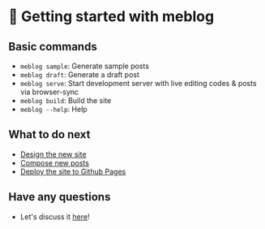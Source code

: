 # :house_with_garden:	 Getting started with meblog

## Basic commands
- `meblog sample`: Generate sample posts
- `meblog draft`: Generate a draft post
- `meblog serve`: Start development server with live editing codes & posts via browser-sync
- `meblog build`: Build the site
- `meblog --help`: Help

## What to do next
- [Design the new site](https://github.com/sinzii/meblog#project-structure)
- [Compose new posts](https://github.com/sinzii/meblog#how-do-i-create-new-post)
- [Deploy the site to Github Pages](https://github.com/sinzii/meblog#deploy-your-site-on-github)

## Have any questions
- Let's discuss it [here](https://github.com/sinzii/meblog/issues)!
